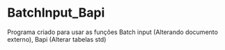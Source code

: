 # BatchInput_Bapi
Programa criado para usar as funções Batch input (Alterando documento externo), Bapi (Alterar tabelas std)

